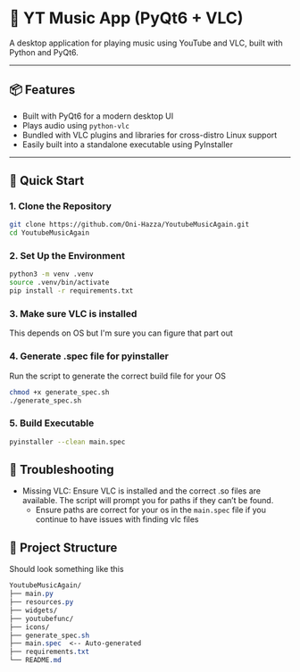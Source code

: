 # 🎵 YT Music App (PyQt6 + VLC)

A desktop application for playing music using YouTube and VLC, built with Python and PyQt6.

---

## 📦 Features

- Built with PyQt6 for a modern desktop UI
- Plays audio using `python-vlc`
- Bundled with VLC plugins and libraries for cross-distro Linux support
- Easily built into a standalone executable using PyInstaller

---

## 🚀 Quick Start

### 1. Clone the Repository

```bash
git clone https://github.com/Oni-Hazza/YoutubeMusicAgain.git
cd YoutubeMusicAgain
```
### 2. Set Up the Environment
```bash
python3 -m venv .venv
source .venv/bin/activate
pip install -r requirements.txt
```

### 3. Make sure VLC is installed
This depends on OS but I'm sure you can figure that part out

### 4. Generate .spec file for pyinstaller
Run the script to generate the correct build file for your OS
```bash
chmod +x generate_spec.sh
./generate_spec.sh
```

### 5. Build Executable
```bash
pyinstaller --clean main.spec
```

## 🐞 Troubleshooting
- Missing VLC: Ensure VLC is installed and the correct .so files are available. The script will prompt you for paths if they can’t be found.
    - Ensure paths are correct for your os in the `main.spec` file if you continue to have issues with finding vlc files

## 📁 Project Structure
Should look something like this
```css
YoutubeMusicAgain/
├── main.py
├── resources.py
├── widgets/
├── youtubefunc/
├── icons/
├── generate_spec.sh
├── main.spec  <-- Auto-generated
├── requirements.txt
└── README.md
```